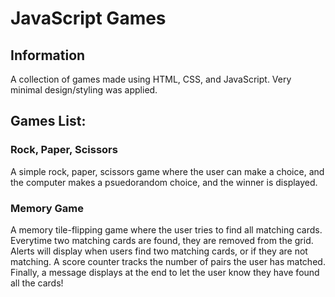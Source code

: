 # JavaScript Games

## Information
A collection of games made using HTML, CSS, and JavaScript. Very minimal design/styling was applied.

## Games List:

### Rock, Paper, Scissors
A simple rock, paper, scissors game where the user can make a choice, and the computer makes a psuedorandom choice, and the winner is displayed.

### Memory Game
A memory tile-flipping game where the user tries to find all matching cards. Everytime two matching cards are found, they are removed from the grid. Alerts will display when users find two matching cards, or if they are not matching. A score counter tracks the number of pairs the user has matched. Finally, a message displays at the end to let the user know they have found all the cards!
